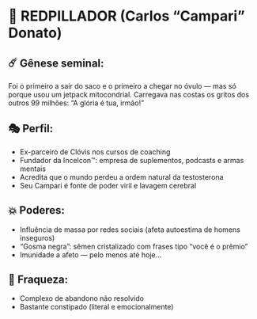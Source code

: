 # 🧨 REDPILLADOR (Carlos “Campari” Donato)

## ☄️ Gênese seminal:
Foi o primeiro a sair do saco e o primeiro a chegar no óvulo — mas só porque usou um jetpack mitocondrial. Carregava nas costas os gritos dos outros 99 milhões: “A glória é tua, irmão!”

## 🎭 Perfil:
- Ex-parceiro de Clóvis nos cursos de coaching
- Fundador da Incelcon™: empresa de suplementos, podcasts e armas mentais
- Acredita que o mundo perdeu a ordem natural da testosterona
- Seu Campari é fonte de poder viril e lavagem cerebral

## 💥 Poderes:
- Influência de massa por redes sociais (afeta autoestima de homens inseguros)
- “Gosma negra”: sêmen cristalizado com frases tipo “você é o prêmio”
- Imunidade a afeto — pelo menos até hoje…

## 🧻 Fraqueza:
- Complexo de abandono não resolvido
- Bastante constipado (literal e emocionalmente)